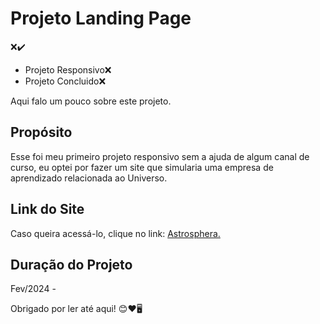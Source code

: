 <h1>Projeto Landing Page</h1>
❌✔️
<p> <ul> <li>Projeto Responsivo❌ </li> <li>Projeto Concluido❌</li> </ul></p>

<p>Aqui falo um pouco sobre este projeto.</p>

## Propósito
<p>Esse foi meu primeiro projeto responsivo sem a ajuda de algum canal de curso, eu optei por fazer um site que simularia uma empresa de aprendizado relacionada ao Universo.</p>

## Link do Site
<p>Caso queira acessá-lo, clique no link: <a href="https://vitorarevalo.github.io/projeto-landing-page/" target="_blank">Astrosphera.</a></p>

## Duração do Projeto 
<p>Fev/2024 - </p>

<p>Obrigado por ler até aqui! 😊❤️🖥️</p>
